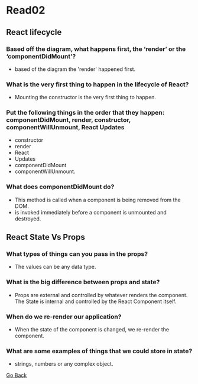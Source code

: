 # Read02

## React lifecycle 

### Based off the diagram, what happens first, the ‘render’ or the ‘componentDidMount’?
- based of the diagram the 'render' happened first.

### What is the very first thing to happen in the lifecycle of React? 
- Mounting the constructor is the very first thing to happen.

### Put the following things in the order that they happen: componentDidMount, render, constructor, componentWillUnmount, React Updates
- constructor
- render
- React 
- Updates
- componentDidMount
- componentWillUnmount.

### What does componentDidMount do?
- This method is called when a component is being removed from the DOM.
- is invoked immediately before a component is unmounted and destroyed.

## React State Vs Props

### What types of things can you pass in the props?
- The values can be any data type.

### What is the big difference between props and state?
- Props are external and controlled by whatever renders the component. The State is internal and controlled by the React Component itself.

### When do we re-render our application?
- When the state of the component is changed, we re-render the component.

### What are some examples of things that we could store in state?
- strings, numbers or any complex object.

[Go Back ](README.md)